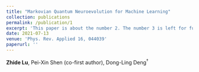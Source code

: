 ```yaml
---
title: "Markovian Quantum Neuroevolution for Machine Learning"
collection: publications
permalink: /publication/1
excerpt: 'This paper is about the number 2. The number 3 is left for future work.'
date: 2021-07-13
venue: 'Phys. Rev. Applied 16, 044039'
paperurl: ''
---
```


**Zhide Lu**, Pei-Xin Shen (co-first author), Dong-Ling Deng<sup>$\dagger$

